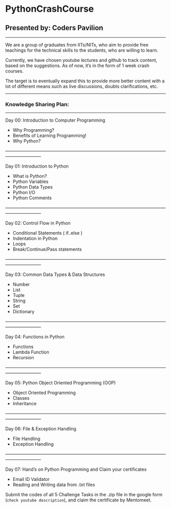 # PythonCrashCourse

## Presented by: Coders Pavilion
<hr>

We are a group of graduates from IITs/NITs, who aim to provide free teachings for the technical skills to the students, who are willing to learn.

Currently, we have chosen youtube lectures and github to track content, based on the suggestions. As of now, it’s in the form of 1 week crash courses.

The target is to eventually expand this to provide more better content with a lot of different means such as live discussions, doubts clarifications, etc.


<hr>

### Knowledge Sharing Plan:

<hr>

Day 00: Introduction to Computer Programming

- Why Programming?
- Benefits of Learning Programming!
- Why Python?

————————————————————————————————————————————

Day 01: Introduction to Python

- What is Python?
- Python Variables
- Python Data Types
- Python I/O
- Python Comments

————————————————————————————————————————————

Day 02: Control Flow in Python

- Conditional Statements ( if..else )
- Indentation in Python
- Loops
- Break/Continue/Pass statements

————————————————————————————————————————————

Day 03: Common Data Types & Data Structures

- Number
- List
- Tuple
- String
- Set
- Dictionary

————————————————————————————————————————————

Day 04: Functions in Python

- Functions
- Lambda Function
- Recursion

————————————————————————————————————————————

Day 05: Python Object Oriented Programming (OOP)

- Object Oriented Programming
- Classes
- Inheritance

————————————————————————————————————————————

Day 06: File & Exception Handling

- File Handling
- Exception Handling

————————————————————————————————————————————

Day 07: Hand’s on Python Programming and Claim your certificates

- Email ID Validator
- Reading and Writing data from .txt files

Submit the codes of all 5 Challenge Tasks in the .zip file in the google form (`check youtube description`), and claim the certificate by Mentomeet. 
